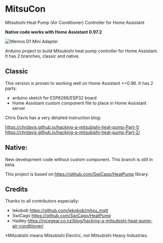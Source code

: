 # MitsuCon
Mitsubishi Heat Pump (Air Conditioner) Controller for Home Assistant

**Native code works with Home Assistant 0.97.2**

![Wemos D1 Mini Adapter](https://user-images.githubusercontent.com/44964969/51798270-c3392980-2242-11e9-8986-cffc5fe4d287.jpg)

Arduino project to build Mitsubishi heat pump controller for Home Assistant. It has 2 branches, classic and native.

## Classic
This version is proven to working well on Home Assistant <=0.96. It has 2 parts:

* arduino sketch for ESP8266/ESP32 board
* Home Assistant custom component file to place in Home Assistant server

Chris Davis has a very detailed instruction blog:

https://chrdavis.github.io/hacking-a-mitsubishi-heat-pump-Part-1/
https://chrdavis.github.io/hacking-a-mitsubishi-heat-pump-Part-2/

## Native: 
New development code without custom component. This branch is still in beta.

This project is based on https://github.com/SwiCago/HeatPump library.

## Credits
Thanks to all contributors especially:
* lekobob https://github.com/lekobob/mitsu_mqtt
* SwiCago https://github.com/SwiCago/HeatPump
* Hadley  https://nicegear.co.nz/blog/hacking-a-mitsubishi-heat-pump-air-conditioner/

*Mitsubishi means Mitsubishi Electric, not Mitsubishi Heavy Industries.
